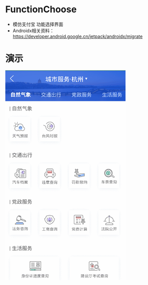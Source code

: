 # FunctionChoose
- 模仿支付宝 功能选择界面 
- Androidx相关资料：https://developer.android.google.cn/jetpack/androidx/migrate
# 演示
![](art/demo.gif) 
